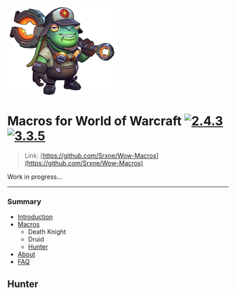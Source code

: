 [![MIT License](https://github.com/Srxne/Wow-Macros/blob/main/readme/logo-wm.png?raw=true)](https://github.com/Srxne/Wow-Macros)

#  Macros for **World of Warcraft** [![2.4.3](https://img.shields.io/badge/-2.4.3-green)](https://github.com/Srxne/Wow-Macros) [![3.3.5](https://img.shields.io/badge/-3.3.5-blue)](https://github.com/Srxne/Wow-Macros)

> Link: [https://github.com/Srxne/Wow-Macros](https://github.com/Srxne/Wow-Macros)

Work in progress...

***

### Summary
* [Introduction](#macros-for-world-of-warcraft)
* [Macros](#macros)
  - Death Knight
  - Druid
  - [Hunter](#hunter)
* [About](#about)
* [FAQ](#faq)

## Hunter
